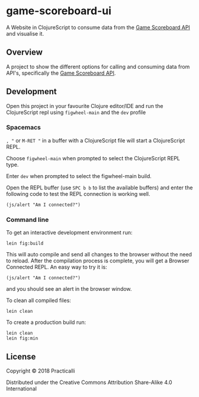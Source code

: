 # game-scoreboard-ui

A Website in ClojureScript to consume data from the [Game Scoreboard API](https://github.com/practicalli/game-scoreboard) and visualise it.

## Overview

A project to show the different options for calling and consuming data from API's, specifically the [Game Scoreboard API](https://github.com/practicalli/game-scoreboard).

## Development

Open this project in your favourite Clojure editor/IDE and run the ClojureScript repl using `figwheel-main` and the `dev` profile

### Spacemacs

`, "` or `M-RET "` in a buffer with a ClojureScript file will start a ClojureScript REPL.

Choose `figwheel-main` when prompted to select the ClojureScript REPL type.

Enter `dev` when prompted to select the figwheel-main build.

Open the REPL buffer (use `SPC b b` to list the available buffers) and enter the following code to test the REPL connection is working well.

    (js/alert "Am I connected?")

### Command line

To get an interactive development environment run:

    lein fig:build

This will auto compile and send all changes to the browser without the
need to reload. After the compilation process is complete, you will
get a Browser Connected REPL. An easy way to try it is:

    (js/alert "Am I connected?")

and you should see an alert in the browser window.

To clean all compiled files:

    lein clean

To create a production build run:

    lein clean
    lein fig:min


## License

Copyright © 2018 Practicalli

Distributed under the Creative Commons Attribution Share-Alike 4.0 International

